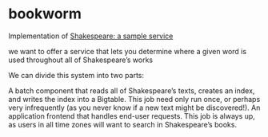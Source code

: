 # bookworm

Implementation of [Shakespeare: a sample service](https://landing.google.com/sre/book/chapters/production-environment.html#xref_production-environment_shakespeare)


we want to offer a service that lets you determine where a given word is used throughout all of Shakespeare’s works

We can divide this system into two parts:

A batch component that reads all of Shakespeare’s texts, creates an index, and writes the index into a Bigtable. This job need only run once, or perhaps very infrequently (as you never know if a new text might be discovered!).
An application frontend that handles end-user requests. This job is always up, as users in all time zones will want to search in Shakespeare’s books.
